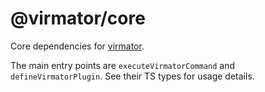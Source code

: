 # @virmator/core

Core dependencies for [virmator](https://www.npmjs.com/package/virmator).

The main entry points are `executeVirmatorCommand` and `defineVirmatorPlugin`. See their TS types for usage details.
